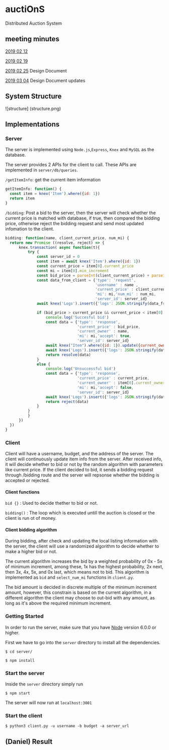# auctiOnS
Distributed Auction System

## meeting minutes
[2019 02 12](meetings/20190212.md)

[2019 02 19](meetings/20190219.md)

[2019 02 25](meetings/20190225.md) Design Document 
 
[2019 03 04](meetings/20190304.md) Design Document updates

## System Structure
![structure]
(structure.png)

## Implementations

### Server
The server is implemented using `Node.js`,`Express`, `Knex` and `MySQL` as the database.

The server provides 2 APIs for the client to call. These APIs are implemented in `server/db/queries`.

`/getItemInfo`: get the current item information

```javascript
getItemInfo: function() {
  const item = knex('Item').where({id: 1})
  return item
}
```

`/bidding`: Post a bid to the server, then the server will check whether the current price is matched with database,
if true, then compared the bidding price, otherwise reject the bidding request and send most updated infomation to
the client.

```javascript
bidding: function(name, client_current_price, num_mi) {
  return new Promise ((resolve, reject) => {
      knex.transaction( async function(t){
          try {
              const server_id = 0
              const item = await knex('Item').where({id: 1})
              const current_price = item[0].current_price
              const mi = item[0].min_increment
              const bid_price = parseInt(client_current_price) + parseInt(num_mi) * item[0].min_increment
              const data_from_client = {'type': 'request', 
                                        'username' : name , 
                                        'current_price' : client_current_price, 
                                        'mi': mi,'num_mi' : num_mi, 
                                        'server_id': server_id}
              await knex('Logs').insert({'logs': JSON.stringify(data_from_client)})

              if (bid_price > current_price && current_price < item[0].bin_price) {
                  console.log('Succesful bid')
                  const data = {'type': 'response', 
                                'current_price' : bid_price, 
                                'current_owner' : name, 
                                'mi': mi,'accept': true, 
                                'server_id': server_id}
                  await knex("Item").where({id: 1}).update({current_owner: name, current_price: bid_price})
                  await knex('Logs').insert({'logs': JSON.stringify(data)})
                  return resolve(data)
              }
              else {
                  console.log('Unsuccessful bid')
                  const data = {'type': 'response', 
                                'current_price' : current_price, 
                                'current_owner' : item[0].current_owner, 
                                'mi': mi,'accept': false, 
                                'server_id': server_id}
                  await knex('Logs').insert({'logs': JSON.stringify(data)})
                  return reject(data)
              }
          }
          }
      })
  })
} 
```

### Client

Client will have a username, budget, and the address of the server. The client will continuously update item info from the server. After received info, it will
decide whether to bid or not by the random algorithm with parameters like current price. If the client decided to bid, it sends a bidding request through /bidding route
and the server will repsonse whether the bidding is accepted or rejected.

#### Client functions

```bid {}``` : Used to decide thether to bid or not.

```bidding()``` : The loop which is executed untill the auction is closed or the client is run ot of money.


#### Client bidding algorithm
During bidding, after check and updating the local listing information with the server, the client will use a randomized algorithm to decide whether to make a higher bid or not. 

The current algorithm increases the bid by a weighted probability of 0x - 5x of minimum increment, among these, 1x has the highest probability, 2x next, then 3x, 4x, 5x, and 0x last, which means not to bid. This algorithm is implemented as `bid` and `select_num_mi` functions in `client.py`.

The bid amount is decided in discrete multiple of the minimum increment amount, however, this constrain is based on the current algorithm, in a different algorithm the client may choose to out-bid with any amount, as long as it's above the required minimum increment.





### Getting Started
In order to run the server, make sure that you have [Node](https://nodejs.org/en/) version 6.0.0 or higher.

First we have to go into the `server` directory to install all the dependencies.
```
$ cd server/
```
```
$ npm install
```
### Start the server
Inside the `server` directory simply run
```
$ npm start
```
The server will now run at `localhost:3001`


### Start the client
```
$ python3 client.py -u username -b budget -a server_url
```
## (Daniel) Result
